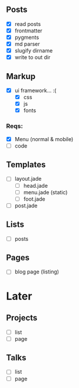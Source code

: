 ## Posts
* [x] read posts
* [x] frontmatter
* [x] pygments
* [x] md parser
* [x] slugify dirname
* [x] write to out dir

## Markup
* [x] ui framework... :(
  * [x] css
  * [x] js
  * [x] fonts

### Reqs:
* [x] Menu (normal & mobile)
* [ ] code

## Templates
* [ ] layout.jade
  * [ ] head.jade
  * [ ] menu.jade (static)
  * [ ] foot.jade
* [ ] post.jade

## Lists
* [ ] posts

## Pages
* [ ] blog page (listing)

# Later
## Projects
* [ ] list
* [ ] page
## Talks
* [ ] list
* [ ] page
